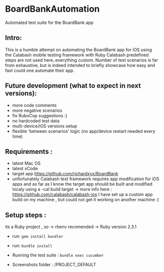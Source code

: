 # BoardBankAutomation
Automated test suite for the BoardBank app

## Intro:
  This is a humble attempt on automating the BoardBank app for iOS
  using the Calabash mobile testing framework with Ruby
  Calabash predefined steps are not used here..everything custom.
  Number of test scenarios is far from exhaustive, but is indeed intended to briefly showcase how easy and fast could one automate their app.
## Future development (what to expect in next versions): 
  * more code comments 
  * more negative scenarios
  * fix RuboCop suggestions :)
  * no hardcoded test data
  * multi-device/iOS versions setup
  * flexible 'between scenarios' logic (no app/device restart needed every time)


## Requirements :
  * latest Mac OS
  * latest xCode
  * target app https://github.com/richardxyx/BoardBank 
  * unfortunately Calabash test framework requires app modification for iOS apps
  and as far as I know the target app should be built and modified localy using 
  a -cal build target -> more info here : https://github.com/calabash/calabash-ios
  I have set up a custom app build on my machine , but could not get it working on another machine :(

## Setup steps :
 its a Ruby project , so ->
   rbenv recomended -> Ruby version 2.3.1

* run:
  ```gem install bundler```  
* run:
  ```bundle install ```
* Running the test suite :
  ```bundle exec cucumber```

* Screenshots folder : /PROJECT_DEFAULT

